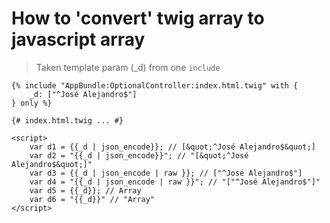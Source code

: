# How to 'convert' twig array to javascript array

> Taken template param (_d) from one `include`

```twig
{% include "AppBundle:OptionalController:index.html.twig" with {
    _d: ["^José Alejandro$"]
} only %}

{# index.html.twig ... #}

<script>
    var d1 = {{_d | json_encode}}; // [&quot;^José Alejandro$&quot;]
    var d2 = "{{_d | json_encode}}"; // "[&quot;^José Alejandro$&quot;]"
    var d3 = {{_d | json_encode | raw }}; // ["^José Alejandro$"]
    var d4 = "{{_d | json_encode | raw }}"; // "["^José Alejandro$"]"
    var d5 = {{_d}}; // Array
    var d6 = "{{_d}}" // "Array"
</script>


```
